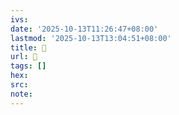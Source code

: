 ```yaml
---
ivs:
date: '2025-10-13T11:26:47+08:00'
lastmod: '2025-10-13T13:04:51+08:00'
title: 󰓕
url: 󰓕
tags: []
hex: 
src:
note:
---
```

